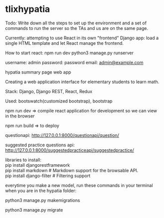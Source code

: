 # tlixhypatia

Todo: Write down all the steps to set up the environment and a set of commands to run the server so the TAs and us are on the same page. 

Currently: attempting to use React in its own "frontend" Django app: load a single HTML template and let React manage the frontend.

How to start react: npm run dev
python3 manage.py runserver

username: admin
password: password
email: admin@example.com

hypatia summary page web app


Creating a web application interface for elementary students to learn math. 


Stack: Django, Django REST, React, Redux

Used: bootswatch(customized bootstrap), bootstrap

npm run dev => compile react application for development so we can view in the browser

npm run build => to deploy

questionapi: http://127.0.0.1:8000/questionapi/question/

suggested practice questions api: http://127.0.0.1:8000/suggestedpracticeapi/suggestedpractice/


libraries to install:
<br />
  pip install djangorestframework
<br />
  pip install markdown       # Markdown support for the browsable API.
<br />
  pip install django-filter  # Filtering support

everytime you make a new model, run these commands in your terminal when you are in the hypatia folder:


python3 manage.py makemigrations


 python3 manage.py migrate
